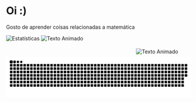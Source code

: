 # Oi :)
Gosto de aprender coisas relacionadas a matemática

![Estatísticas](https://github-readme-stats.vercel.app/api?username=SOPHI-A9&show_icons=true&hide_title=true&theme=dark&border_color=563285&icon_color=563285)                                                                                                                                                                        ![Texto Animado](https://media1.tenor.com/m/_2SIBTXgiFwAAAAC/teh-cat-comin.gif)                                                                                 <div style="display: flex; justify-content: flex-end; align-items: center;"> <img src="https://media1.tenor.com/m/_2SIBTXgiFwAAAAC/teh-cat-comin.gif" alt="Texto Animado" width="150" />
</div>



<picture align="center">
  <source media="(prefers-color-scheme: dark)" srcset="https://raw.githubusercontent.com/SOPHI-A9/SOPHI-A9/output/github-contribution-grid-snake-dark.svg">
  <source media="(prefers-color-scheme: light)" srcset="https://raw.githubusercontent.com/SOPHI-A9/SOPHI-A9/output/github-contribution-grid-snake-dark.svg">
  <img align="center" alt="github contribution grid snake animation" src="https://raw.githubusercontent.com/SOPHI-A9/SOPHI-A9/output/github-contribution-grid-snake.svg">
</picture>
<br><br>


